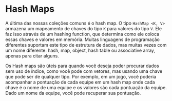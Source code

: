 # **Hash Maps**

A última das nossas coleções comuns é o hash map. O tipo ``HashMap <K, V>`` armazena um mapeamento de chaves do tipo ``K`` para valores do tipo ``V``. Ele faz isso através de um hashing function, que determina como ele coloca essas chaves e valores em memória. Muitas linguagens de programação diferentes suportam este tipo de estrutura de dados, mas muitas vezes com um nome diferente: hash, map, object, hash table ou associative array, apenas para citar alguns.

Os Hash maps são úteis para quando você deseja poder procurar dados sem uso de índice, como você pode com vetores, mas usando uma chave que pode ser de qualquer tipo. Por exemplo, em um jogo, você poderia acompanhar a pontuação de cada equipe em um hash map onde cada chave é o nome de uma equipe e os valores são cada pontuação da equipe. Dado um nome da equipe, você pode recuperar sua pontuação.